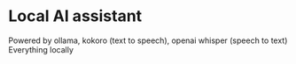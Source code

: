 ﻿# Local AI assistant

 Powered by ollama, kokoro (text to speech), openai whisper (speech to text)
 Everything locally

